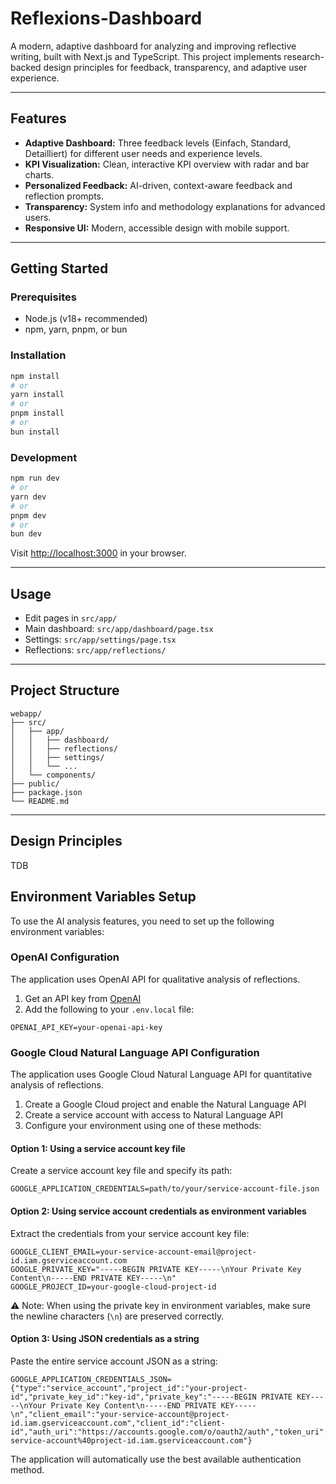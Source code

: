 # Reflexions-Dashboard

A modern, adaptive dashboard for analyzing and improving reflective writing, built with Next.js and TypeScript.
This project implements research-backed design principles for feedback, transparency, and adaptive user experience.

---

## Features

- **Adaptive Dashboard:** Three feedback levels (Einfach, Standard, Detailliert) for different user needs and experience levels.
- **KPI Visualization:** Clean, interactive KPI overview with radar and bar charts.
- **Personalized Feedback:** AI-driven, context-aware feedback and reflection prompts.
- **Transparency:** System info and methodology explanations for advanced users.
- **Responsive UI:** Modern, accessible design with mobile support.

---

## Getting Started

### Prerequisites

- Node.js (v18+ recommended)
- npm, yarn, pnpm, or bun

### Installation

```bash
npm install
# or
yarn install
# or
pnpm install
# or
bun install
```

### Development

```bash
npm run dev
# or
yarn dev
# or
pnpm dev
# or
bun dev
```

Visit [http://localhost:3000](http://localhost:3000) in your browser.

---

## Usage

- Edit pages in `src/app/`
- Main dashboard: `src/app/dashboard/page.tsx`
- Settings: `src/app/settings/page.tsx`
- Reflections: `src/app/reflections/`

---

## Project Structure

```
webapp/
├── src/
│   ├── app/
│   │   ├── dashboard/
│   │   ├── reflections/
│   │   ├── settings/
│   │   └── ...
│   └── components/
├── public/
├── package.json
└── README.md
```

---

## Design Principles

TDB

## Environment Variables Setup

To use the AI analysis features, you need to set up the following environment variables:

### OpenAI Configuration

The application uses OpenAI API for qualitative analysis of reflections.

1. Get an API key from [OpenAI](https://platform.openai.com/)
2. Add the following to your `.env.local` file:

```
OPENAI_API_KEY=your-openai-api-key
```

### Google Cloud Natural Language API Configuration

The application uses Google Cloud Natural Language API for quantitative analysis of reflections.

1. Create a Google Cloud project and enable the Natural Language API
2. Create a service account with access to Natural Language API
3. Configure your environment using one of these methods:

#### Option 1: Using a service account key file

Create a service account key file and specify its path:

```
GOOGLE_APPLICATION_CREDENTIALS=path/to/your/service-account-file.json
```

#### Option 2: Using service account credentials as environment variables

Extract the credentials from your service account key file:

```
GOOGLE_CLIENT_EMAIL=your-service-account-email@project-id.iam.gserviceaccount.com
GOOGLE_PRIVATE_KEY="-----BEGIN PRIVATE KEY-----\nYour Private Key Content\n-----END PRIVATE KEY-----\n"
GOOGLE_PROJECT_ID=your-google-cloud-project-id
```

⚠️ Note: When using the private key in environment variables, make sure the newline characters (`\n`) are preserved correctly.

#### Option 3: Using JSON credentials as a string

Paste the entire service account JSON as a string:

```
GOOGLE_APPLICATION_CREDENTIALS_JSON={"type":"service_account","project_id":"your-project-id","private_key_id":"key-id","private_key":"-----BEGIN PRIVATE KEY-----\nYour Private Key Content\n-----END PRIVATE KEY-----\n","client_email":"your-service-account@project-id.iam.gserviceaccount.com","client_id":"client-id","auth_uri":"https://accounts.google.com/o/oauth2/auth","token_uri":"https://oauth2.googleapis.com/token","auth_provider_x509_cert_url":"https://www.googleapis.com/oauth2/v1/certs","client_x509_cert_url":"https://www.googleapis.com/robot/v1/metadata/x509/your-service-account%40project-id.iam.gserviceaccount.com"}
```

The application will automatically use the best available authentication method.